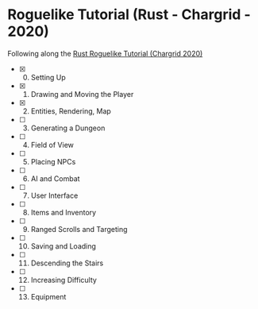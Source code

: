 # Roguelike Tutorial (Rust - Chargrid - 2020)

Following along the [Rust Roguelike Tutorial (Chargrid 2020)](https://www.gridbugs.org/roguelike-tutorial-2020/)

- [x] 0. Setting Up
- [x] 1. Drawing and Moving the Player
- [x] 2. Entities, Rendering, Map
- [ ] 3. Generating a Dungeon
- [ ] 4. Field of View
- [ ] 5. Placing NPCs
- [ ] 6. AI and Combat
- [ ] 7. User Interface
- [ ] 8. Items and Inventory
- [ ] 9. Ranged Scrolls and Targeting
- [ ] 10. Saving and Loading
- [ ] 11. Descending the Stairs
- [ ] 12. Increasing Difficulty
- [ ] 13. Equipment